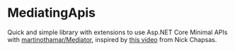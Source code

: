 # MediatingApis
Quick and simple library with extensions to use Asp.NET Core Minimal APIs with [martinothamar/Mediator](https://github.com/martinothamar/Mediator), inspired by [this video](https://www.youtube.com/watch?v=euUg_IHo7-s) from Nick Chapsas.
